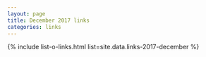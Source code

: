 ```yaml
---
layout: page   
title: December 2017 links
categories: links
---
```


{% include list-o-links.html list=site.data.links-2017-december %}
